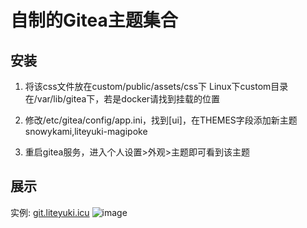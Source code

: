# 自制的Gitea主题集合

## 安装

1. 将该css文件放在custom/public/assets/css下
Linux下custom目录在/var/lib/gitea下，若是docker请找到挂载的位置

2. 修改/etc/gitea/config/app.ini，找到[ui]，在THEMES字段添加新主题snowykami,liteyuki-magipoke
3. 重启gitea服务，进入个人设置>外观>主题即可看到该主题

## 展示
实例: [git.liteyuki.icu](https://git.liteyuki.icu)
![image](https://github.com/user-attachments/assets/7c33d333-d6be-498b-8492-888b560a8d97)
